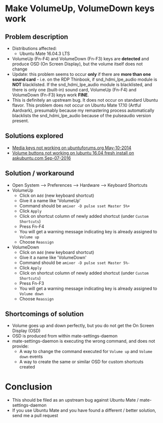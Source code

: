 # Make VolumeUp, VolumeDown keys work
## Problem description
- Distributions affected:
    - Ubuntu Mate 16.04.3 LTS
- VolumeUp (Fn-F4) and VolumeDown (Fn-F3) keys are **detected** and produce OSD (On Screen Display), but the volume itself does not change
- Update: this problem seems to occur **only** if there are **more than one sound card** - i.e. on the RDP Thinbook, if snd_hdmi_lpe_audio module is **NOT** blacklisted. If the snd_hdmi_lpe_audio module is blacklisted, and there is only one (built-in) sound card, VolumeUp (Fn-F4) and VolumeDown (Fn-F3) keys work **FINE**.
- This is definitely an upstream bug. It does not occur on standard Ubuntu flavor.
This problem does not occur on Ubuntu Mate 17.10 (Artful Aardvark), presumably because my remastering process automatically blacklists the snd_hdmi_lpe_audio because of the pulseaudio version present.

## Solutions explored
- [Media keys not working on ubuntuforums.org May-10-2014](https://ubuntuforums.org/showthread.php?t=2217890&s=f89de759d920dd5c2639d51e03a3131f&p=13019361#post13019361)
- [Volume buttons not working on lubuntu 16.04 fresh install on askubuntu.com Sep-07-2016](https://askubuntu.com/a/922795)

## Solution / workaround
- Open System --> Preferences --> Hardware --> Keyboard Shortcuts
- VolumeUp
    - Click on ```Add``` (new keyboard shortcut)
    - Give it a name like 'VolumeUp'
    - Command should be ```amixer -D pulse sset Master 5%+```
    - Click ```Apply```
    - Click on shortcut column of newly added shortcut (under ```Custom Shortcuts```)
    - Press Fn-F4
    - You will get a warning message indicating key is already assigned to ```Volume up```
    - Choose ```Reassign```
- VolumeDown
    - Click on ```Add``` (new keyboard shortcut)
    - Give it a name like 'VolumeDown'
    - Command should be ```amixer -D pulse sset Master 5%-```
    - Click ```Apply```
    - Click on shortcut column of newly added shortcut (under ```Custom Shortcuts```)
    - Press Fn-F3
    - You will get a warning message indicating key is already assigned to ```Volume down```
    - Choose ```Reassign```

## Shortcomings of solution
- Volume goes up and down perfectly, but you do not get the On Screen Display (OSD)
- OSD is produced from within mate-settings-daemon
- mate-settings-daemon is executing the wrong command, and does not provide:
    - A way to change the command executed for ```Volume up``` and ```Volume down``` events
    - A way to create the same or similar OSD for custom shortcuts created

# Conclusion
- This should be filed as an upstream bug against Ubuntu Mate / mate-settings-daemon
- If you use Ubuntu Mate and you have found a different / better solution, send me a pull request
